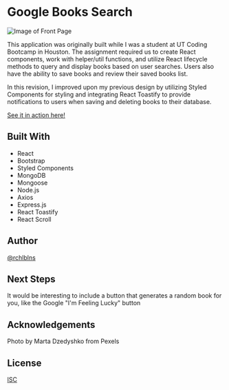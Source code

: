<h1>
  Google Books Search
</h1>

![Image of Front Page](https://user-images.githubusercontent.com/41342213/101197567-e6477800-3627-11eb-9c2e-72d3638fe001.png)

This application was originally built while I was a student at UT Coding Bootcamp in Houston. The assignment required us to create React components, work with helper/util functions, and utilize React lifecycle methods to query and display books based on user searches. Users also have the ability to save books and review their saved books list. 

In this revision, I improved upon my previous design by utilizing Styled Components for styling and integrating React Toastify to provide notifications to users when saving and deleting books to their database. 

[See it in action here!](https://fierce-retreat-93355.herokuapp.com/)

## Built With

- React
- Bootstrap
- Styled Components
- MongoDB
- Mongoose
- Node.js
- Axios
- Express.js
- React Toastify
- React Scroll

## Author
[@rchlblns](https://github.com/rchlblns)

## Next Steps
It would be interesting to include a button that generates a random book for you, like the Google "I'm Feeling Lucky" button

## Acknowledgements
Photo by Marta Dzedyshko from Pexels

## License 
[ISC](./LICENSE)